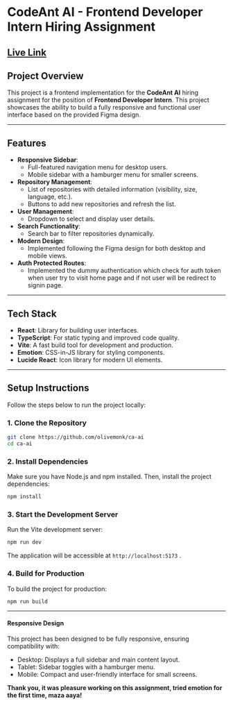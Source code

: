 # CodeAnt AI - Frontend Developer Intern Hiring Assignment

## [Live Link](https://ca-ai-omega.vercel.app/)

## Project Overview

This project is a frontend implementation for the **CodeAnt AI** hiring assignment for the position of **Frontend Developer Intern**. This project showcases the ability to build a fully responsive and functional user interface based on the provided Figma design.

---

## Features

- **Responsive Sidebar**:
  - Full-featured navigation menu for desktop users.
  - Mobile sidebar with a hamburger menu for smaller screens.
- **Repository Management**:
  - List of repositories with detailed information (visibility, size, language, etc.).
  - Buttons to add new repositories and refresh the list.
- **User Management**:
  - Dropdown to select and display user details.
- **Search Functionality**:
  - Search bar to filter repositories dynamically.
- **Modern Design**:
  - Implemented following the Figma design for both desktop and mobile views.
- **Auth Protected Routes**:
  - Implemented the dummy authentication which check for auth token when user try to visit home page and if not user will be redirect to signin page.

---

## Tech Stack

- **React**: Library for building user interfaces.
- **TypeScript**: For static typing and improved code quality.
- **Vite**: A fast build tool for development and production.
- **Emotion**: CSS-in-JS library for styling components.
- **Lucide React**: Icon library for modern UI elements.

---

## Setup Instructions

Follow the steps below to run the project locally:

### 1. Clone the Repository

```bash
git clone https://github.com/olivemonk/ca-ai
cd ca-ai
```


### 2. Install Dependencies
Make sure you have Node.js and npm installed. Then, install the project dependencies:

```bash
npm install
```


### 3. Start the Development Server
Run the Vite development server:

```bash
npm run dev
```
The application will be accessible at `http://localhost:5173` .

### 4. Build for Production
To build the project for production:

```
npm run build
```

---

#### Responsive Design
This project has been designed to be fully responsive, ensuring compatibility with:

- Desktop: Displays a full sidebar and main content layout.
- Tablet: Sidebar toggles with a hamburger menu.
- Mobile: Compact and user-friendly interface for small screens.

**Thank you, it was pleasure working on this assignment, tried emotion for the first time, maza aaya!**
